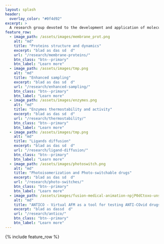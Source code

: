 ```yaml
---
layout: splash
header:
  overlay_color: "#0f4d92"
excerpt: >
  A research group devoted to the development and application of molecular simulation methods for investigating biophysical systems. Located in the Institute of Physics, Nicolaus Copernicus University, Toruń, Poland.
feature_row:
  - image_path: /assets/images/membrane_prot.png
    alt: "md"
    title: "Proteins structure and dynamics"
    excerpt: "blad as das sd  d"
    url: "/research/membrane-proteins/"
    btn_class: "btn--primary"
    btn_label: "Learn more"
  - image_path: /assets/images/tmp.png
    alt: "md"
    title: "Enhanced sampling"
    excerpt: "blad as das sd  d"
    url: "/research/enhanced-sampling/"
    btn_class: "btn--primary"
    btn_label: "Learn more"
  - image_path: /assets/images/enzymes.png
    alt: "md"
    title: "Enzymes thermostability and activity"
    excerpt: "blad as das sd  d"
    url: "/research/thermostability/"
    btn_class: "btn--primary"
    btn_label: "Learn more"
  - image_path: /assets/images/tmp.png
    alt: "md"
    title: "Ligands diffusion"
    excerpt: "blad as das sd  d"
    url: "/research/ligand-diffusion/"
    btn_class: "btn--primary"
    btn_label: "Learn more"
  - image_path: /assets/images/photoswitch.png
    alt: "md"
    title: "Photoisomerization and Photo-switchable drugs"
    excerpt: "blad as das sd  d"
    url: "/research/photo-switches/"
    btn_class: "btn--primary"
    btn_label: "Learn more"
  - image_path: /assets/images/fusion-medical-animation-npjP0dCtoxo-unsplash.jpg
    alt: "md"
    title: "ANTICO - Virtual AFM as a tool for testing ANTI-COvid drugs"
    excerpt: "blad as dassd  d"
    url: "/research/antico/"
    btn_class: "btn--primary"
    btn_label: "Learn more"
---
```


{% include feature_row %}
